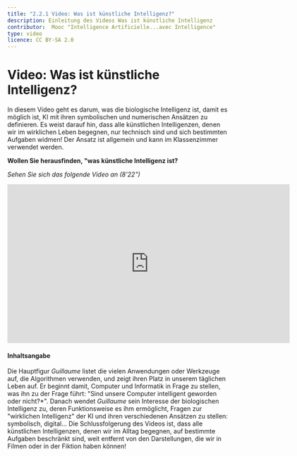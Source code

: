 ```yaml
---
title: "2.2.1 Video: Was ist künstliche Intelligenz?"
description: Einleitung des Videos Was ist künstliche Intelligenz
contributor:  Mooc "Intelligence Artificielle...avec Intelligence"
type: video
licence: CC BY-SA 2.0
---
```


# Video: Was ist künstliche Intelligenz?

In diesem Video geht es darum, was die biologische Intelligenz ist, damit es möglich ist, KI mit ihren symbolischen und numerischen Ansätzen zu definieren. Es weist darauf hin, dass alle künstlichen Intelligenzen, denen wir im wirklichen Leben begegnen, nur technisch sind und sich bestimmten Aufgaben widmen!
Der Ansatz ist allgemein und kann im Klassenzimmer verwendet werden.

**Wollen Sie herausfinden, "was künstliche Intelligenz ist?**  

_Sehen Sie sich das folgende Video an (8'22")_

<center><iframe width="640" height="360" src="https://www.youtube.com/embed/bkuWz0eAS7w?rel=0&showinfo=0&cc_load_policy=1&hl=en&modestbranding=1" frameborder="0" allowfullscreen></iframe></center>

#### Inhaltsangabe
Die Hauptfigur _Guillaume_ listet die vielen Anwendungen oder Werkzeuge auf, die Algorithmen verwenden, und zeigt ihren Platz in unserem täglichen Leben auf. Er beginnt damit, Computer und Informatik in Frage zu stellen, was ihn zu der Frage führt: "Sind unsere Computer intelligent geworden oder nicht?*".
Danach wendet _Guillaume_ sein Interesse der biologischen Intelligenz zu, deren Funktionsweise es ihm ermöglicht, Fragen zur "wirklichen Intelligenz" der KI und ihren verschiedenen Ansätzen zu stellen: symbolisch, digital... Die Schlussfolgerung des Videos ist, dass alle künstlichen Intelligenzen, denen wir im Alltag begegnen, auf bestimmte Aufgaben beschränkt sind, weit entfernt von den Darstellungen, die wir in Filmen oder in der Fiktion haben können!
